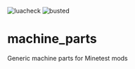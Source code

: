 ![luacheck](https://github.com/mt-mods/machine_parts/workflows/luacheck/badge.svg)
![busted](https://github.com/mt-mods/machine_parts/workflows/busted/badge.svg)

# machine_parts
Generic machine parts for Minetest mods
